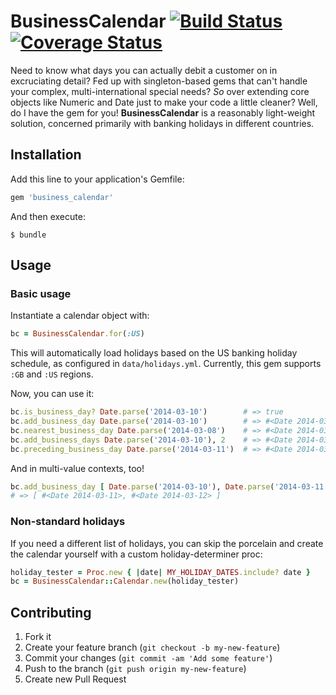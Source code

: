 # BusinessCalendar [![Build Status](https://travis-ci.org/enova/business_calendar.svg)](https://travis-ci.org/enova/business_calendar) [![Coverage Status](https://coveralls.io/repos/github/enova/business_calendar/badge.svg?branch=master)](https://coveralls.io/github/enova/business_calendar?branch=master)

Need to know what days you can actually debit a customer on in excruciating detail? Fed up with singleton-based gems 
that can't handle your complex, multi-international special needs? *So* over extending core objects like Numeric
and Date just to make your code a little cleaner? Well, do I have the gem for you! **BusinessCalendar** is a
reasonably light-weight solution, concerned primarily with banking holidays in different countries.

## Installation

Add this line to your application's Gemfile:

```ruby
gem 'business_calendar'
```

And then execute:

    $ bundle

## Usage

### Basic usage

Instantiate a calendar object with:

```ruby
bc = BusinessCalendar.for(:US)
```

This will automatically load holidays based on the US banking holiday schedule, as configured in `data/holidays.yml`. 
Currently, this gem supports `:GB` and `:US` regions.

Now, you can use it:

```ruby
bc.is_business_day? Date.parse('2014-03-10')        # => true
bc.add_business_day Date.parse('2014-03-10')        # => #<Date 2014-03-11>
bc.nearest_business_day Date.parse('2014-03-08')    # => #<Date 2014-03-10>
bc.add_business_days Date.parse('2014-03-10'), 2    # => #<Date 2014-03-12>
bc.preceding_business_day Date.parse('2014-03-11')  # => #<Date 2014-03-10>
```

And in multi-value contexts, too!

```ruby
bc.add_business_day [ Date.parse('2014-03-10'), Date.parse('2014-03-11') ]
# => [ #<Date 2014-03-11>, #<Date 2014-03-12> ]
```

### Non-standard holidays

If you need a different list of holidays, you can skip the porcelain and create the calendar yourself with a custom holiday-determiner proc:

```ruby
holiday_tester = Proc.new { |date| MY_HOLIDAY_DATES.include? date }
bc = BusinessCalendar::Calendar.new(holiday_tester)
```

## Contributing

1. Fork it
2. Create your feature branch (`git checkout -b my-new-feature`)
3. Commit your changes (`git commit -am 'Add some feature'`)
4. Push to the branch (`git push origin my-new-feature`)
5. Create new Pull Request
